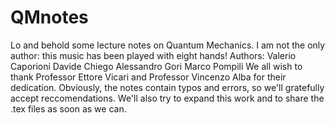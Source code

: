 # QMnotes
Lo and behold some lecture notes on Quantum Mechanics. I am not the only author: this music has been played with eight hands!
Authors:
        Valerio Caporioni
        Davide Chiego
        Alessandro Gori
        Marco Pompili
We all wish to thank Professor Ettore Vicari and Professor Vincenzo Alba for their dedication.
Obviously, the notes contain typos and errors, so we'll gratefully accept reccomendations. We'll also try to expand this work and to share the .tex files as soon as we can.
        
